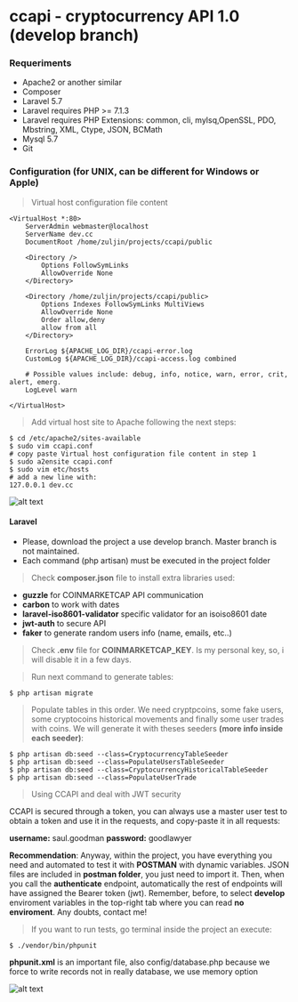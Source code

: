 # ccapi - cryptocurrency API 1.0 (develop branch)

### Requeriments

- Apache2 or another similar
- Composer
- Laravel 5.7
- Laravel requires PHP >= 7.1.3
- Laravel requires PHP Extensions: common, cli, mylsq,OpenSSL, PDO, Mbstring, XML, Ctype, JSON, BCMath
- Mysql 5.7
- Git

### Configuration (for UNIX, can be different for Windows or Apple)

> Virtual host configuration file content

```
<VirtualHost *:80>        
    ServerAdmin webmaster@localhost
    ServerName dev.cc
    DocumentRoot /home/zuljin/projects/ccapi/public
        
    <Directory />
        Options FollowSymLinks
        AllowOverride None
    </Directory>
        
    <Directory /home/zuljin/projects/ccapi/public>
        Options Indexes FollowSymLinks MultiViews
        AllowOverride None
        Order allow,deny
        allow from all
    </Directory>

    ErrorLog ${APACHE_LOG_DIR}/ccapi-error.log
    CustomLog ${APACHE_LOG_DIR}/ccapi-access.log combined

    # Possible values include: debug, info, notice, warn, error, crit, alert, emerg.
    LogLevel warn
        
</VirtualHost>
```
> Add virtual host site to Apache following the next steps:

```
$ cd /etc/apache2/sites-available 
$ sudo vim ccapi.conf 
# copy paste Virtual host configuration file content in step 1
$ sudo a2ensite ccapi.conf 
$ sudo vim etc/hosts
# add a new line with: 
127.0.0.1 dev.cc
```
![alt text](https://media1.giphy.com/labs/images/laravel-wrapper.gif "Logo Title Text 1")

#### Laravel

- Please, download the project a use develop branch. Master branch is not maintained.
- Each command (php artisan) must be executed in the project folder

> Check <b>composer.json</b> file to install extra libraries used:

- <b>guzzle</b> for COINMARKETCAP API communication
- <b>carbon</b> to work with dates
- <b>laravel-iso8601-validator</b> specific validator for an isoiso8601 date
- <b>jwt-auth</b> to secure API
- <b>faker</b> to generate random users info (name, emails, etc..)

> Check <b>.env</b> file for <b>COINMARKETCAP_KEY</b>. Is my personal key, so, i will disable it in a few days.


> Run next command to generate tables:

```
$ php artisan migrate
```

> Populate tables in this order. We need cryptpcoins, some fake users, some cryptocoins historical movements and finally some user trades with coins. We will generate it with theses seeders <b>(more info inside each seeder)</b>:

```
$ php artisan db:seed --class=CryptocurrencyTableSeeder
$ php artisan db:seed --class=PopulateUsersTableSeeder          
$ php artisan db:seed --class=CryptocurrencyHistoricalTableSeeder
$ php artisan db:seed --class=PopulateUserTrade
```

> Using CCAPI and deal with JWT security

CCAPI is secured through a token, you can always use a master user test to obtain a token and use it in the requests, and copy-paste it in all requests:

<b>username:</b> saul.goodman
<b>password:</b> goodlawyer

<b>Recommendation</b>: Anyway, within the project, you have everything you need and automated to test it with <b>POSTMAN</b> with dynamic variables. JSON files are included in <b>postman folder</b>, you just need to import it. Then, when you call the <b>authenticate</b> endpoint, automatically the rest of endpoints will have assigned the Bearer token (jwt). Remember, before, to select <b>develop</b> enviroment variables in the top-right tab where you can read <b>no enviroment</b>. Any doubts, contact me!

> If you want to run tests, go terminal inside the project an execute:

```
$ ./vendor/bin/phpunit
```

<b>phpunit.xml</b> is an important file, also config/database.php because we force to write records not in really database, we use memory option




![alt text][logo]

[logo]: https://giphy.com/static/img/labs.gif "Logo Title Text 2"
